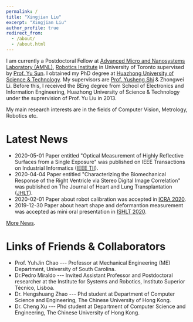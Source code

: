```yaml
---
permalink: /
title: "Xingjian Liu"
excerpt: "Xingjian Liu"
author_profile: true
redirect_from: 
  - /about/
  - /about.html
---
```

I am currently a Postdoctoral Fellow at [Advanced Micro and Nanosystems Laboratory (AMNL)](http://amnl.mie.utoronto.ca/), [Robotics Institute](https://robotics.utoronto.ca/) in University of Toronto supervised by [Prof. Yu Sun](https://sun.mie.utoronto.ca/bio/). I obtained my PhD degree at [Huazhong University of Science & Technology](http://english.hust.edu.cn/). My supervisors are [Prof. Yusheng Shi](http://faculty.hust.edu.cn/shiyusheng/zh_CN/index.htm) & Zhongwei Li. Before this, I received the BEng degree from School of Electronics and Information Engineering, Huazhong University of Science & Technology under the suprervision of Prof. Yu Liu in 2013.

My main research interests are in the fields of Computer Vision, Metrology, Robotics etc.

# Latest News 
* 2020-05-01 Paper entitled "Optical Measurement of Highly Reflective Surfaces from a Single Exposure" was published on IEEE Transactions on Industrial Informatics ([IEEE TII](https://doi.org/10.1109/TII.2020.2991458)).
* 2020-04-04 Paper entitled "Characterizing the Biomechanical Response of the Right Ventricle via Stereo Digital Image Correlation" was published on The Journal of Heart and Lung Transplantation ([JHLT](https://doi.org/10.1016/j.healun.2020.01.757)).
* 2020-02-01 Paper about robot calibration was accepted in [ICRA 2020](https://www.icra2020.org/).
* 2019-12-30 Paper about heart shape and deformantion measurement was accepted as mini oral presentation in [ISHLT 2020](https://ishlt.org/meetings-education/annual-meeting/ishlt2020).

[More News](https://xingjianliu.github.io/news).

# Links of Friends & Collaborators
* Prof. YuhJin Chao --- Professor at Mechanical Engineering (ME) Department, University of South Carolina.
* Dr.Pedro Miraldo --- Invited Assistant Professor and Postdoctoral researcher at the Institute for Systems and Robotics, Instituto Superior Técnico, Lisboa.
* Dr. Hengshuang Zhao --- Phd student at Department of Computer Science and Engineering, The Chinese University of Hong Kong.
* Dr. Cheng Xu --- Phd student at Department of Computer Science and Engineering, The Chinese University of Hong Kong.

